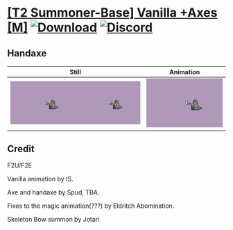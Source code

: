 # [\[T2 Summoner-Base\] Vanilla +Axes \[M\]](./) [![Download](https://img.shields.io/badge/Download--red?style=social&logo=github)](https://minhaskamal.github.io/DownGit/#/home?url=https://github.com/Klokinator/FE-Repo/tree/main/Battle%20Animations%2FMagi%20-%20Dark-Type%2F%5BT2%20Summoner-Base%5D%20Vanilla%20%2BAxes%20%5BM%5D%2F4.%20Handaxe%20(Skeleton)) [![Discord](https://img.shields.io/badge/Discord--blue?style=social&logo=discord)](https://discord.gg/C7VNGnyTPA)

## Handaxe

| Still | Animation |
| :---: | :-------: |
| ![Handaxe still](./Handaxe_000.png) | ![Handaxe](./Handaxe.gif) |

## Credit

F2U/F2E

Vanilla animation by IS.

Axe and handaxe by Spud, TBA.

Fixes to the magic animation(???) by Eldritch Abomination.

Skeleton Bow summon by Jotari.
